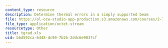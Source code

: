 ```yaml
---
content_type: resource
description: Determine thermal errors in a simply supported beam
file: https://ol-ocw-studio-app-production.s3.amazonaws.com/courses/2-75-precision-machine-design-fall-2001/bbd592ca6448dc907b2b2ddc6e9037cf_tgrad.xls
file_type: application/octet-stream
resourcetype: Other
title: tgrad.xls
uid: bbd592ca-6448-dc90-7b2b-2ddc6e9037cf
---
```

